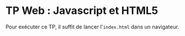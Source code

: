 # TP Web : Javascript et HTML5

Pour exécuter ce TP, il suffit de lancer l'``index.html`` dans un navigateur.
